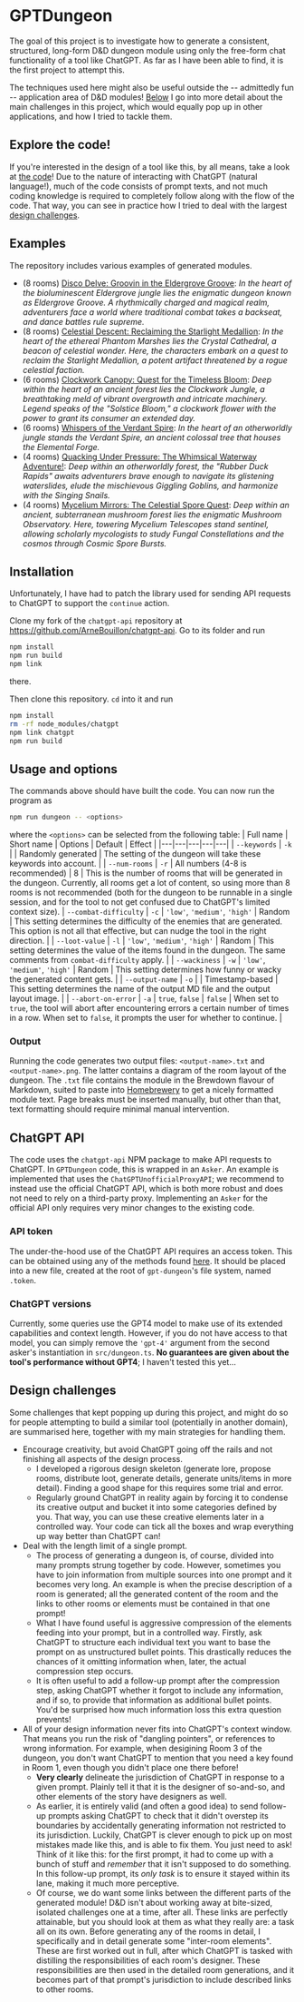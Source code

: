 # GPTDungeon
The goal of this project is to investigate how to generate a consistent, structured, long-form D&D dungeon module using only the free-form chat functionality of a tool like ChatGPT. As far as I have been able to find, it is the first project to attempt this.

The techniques used here might also be useful outside the -- admittedly fun -- application area of D&D modules! [Below](#design-challenges) I go into more detail about the main challenges in this project, which would equally pop up in other applications, and how I tried to tackle them.

## Explore the code!
If you're interested in the design of a tool like this, by all means, take a look at [the code](/src/dungeon.ts)! Due to the nature of interacting with ChatGPT (natural language!), much of the code consists of prompt texts, and not much coding knowledge is required to completely follow along with the flow of the code. That way, you can see in practice how I tried to deal with the largest [design challenges](#design-challenges).

## Examples
The repository includes various examples of generated modules.
- (8 rooms) [Disco Delve: Groovin in the Eldergrove Groove](/examples/disco/disco.pdf): *In the heart of the bioluminescent Eldergrove jungle lies the enigmatic dungeon known as Eldergrove Groove. A rhythmically charged and magical realm, adventurers face a world where traditional combat takes a backseat, and dance battles rule supreme.*
- (8 rooms) [Celestial Descent: Reclaiming the Starlight Medallion](/examples/celestial/celestial.pdf): *In the heart of the ethereal Phantom Marshes lies the Crystal Cathedral, a beacon of celestial wonder. Here, the characters embark on a quest to reclaim the Starlight Medallion, a potent artifact threatened by a rogue celestial faction.*
- (6 rooms) [Clockwork Canopy: Quest for the Timeless Bloom](/examples/clockwork/clockwork.pdf): *Deep within the heart of an ancient forest lies the Clockwork Jungle, a breathtaking meld of vibrant overgrowth and intricate machinery. Legend speaks of the "Solstice Bloom," a clockwork flower with the power to grant its consumer an extended day.*
- (6 rooms) [Whispers of the Verdant Spire](/examples/spire/spire.pdf): *In the heart of an otherworldly jungle stands the Verdant Spire, an ancient colossal tree that houses the Elemental Forge.*
- (4 rooms) [Quacking Under Pressure: The Whimsical Waterway Adventure!](/examples/quack/quack.pdf): *Deep within an otherworldly forest, the "Rubber Duck Rapids" awaits adventurers brave enough to navigate its glistening waterslides, elude the mischievous Giggling Goblins, and harmonize with the Singing Snails.*
- (4 rooms) [Mycelium Mirrors: The Celestial Spore Quest](/examples/mycelium/mycelium.pdf): *Deep within an ancient, subterranean mushroom forest lies the enigmatic Mushroom Observatory. Here, towering Mycelium Telescopes stand sentinel, allowing scholarly mycologists to study Fungal Constellations and the cosmos through Cosmic Spore Bursts.*

## Installation
Unfortunately, I have had to patch the library used for sending API requests to ChatGPT to support the `continue` action.

Clone my fork of the `chatgpt-api` repository at https://github.com/ArneBouillon/chatgpt-api. Go to its folder and run
```sh
npm install
npm run build
npm link
```
there.

Then clone this repository. `cd` into it and run
```sh
npm install
rm -rf node_modules/chatgpt
npm link chatgpt
npm run build
```

## Usage and options
The commands above should have built the code. You can now run the program as
```sh
npm run dungeon -- <options>
```
where the `<options>` can be selected from the following table:
| Full name | Short name | Options | Default | Effect |
|---|---|---|---|---|
| `--keywords` | `-k` |  | Randomly generated | The setting of the dungeon will take these keywords into account. |
| `--num-rooms` | `-r` | All numbers (4-8 is recommended) | 8 | This is the number of rooms that will be generated in the dungeon. Currently, all rooms get a lot of content, so using more than 8 rooms is not recommended (both for the dungeon to be runnable in a single session, and for the tool to not get confused due to ChatGPT's limited context size).
| `--combat-difficulty` | `-c` | `'low'`, `'medium'`, `'high'` | Random | This setting determines the difficulty of the enemies that are generated. This option is not all that effective, but can nudge the tool in the right direction. |
| `--loot-value` | `-l` | `'low'`, `'medium'`, `'high'` | Random | This setting determines the value of the items found in the dungeon. The same comments from `combat-difficulty` apply. |
| `--wackiness` | `-w` | `'low'`, `'medium'`, `'high'` | Random | This setting determines how funny or wacky the generated content gets. |
| `--output-name` | `-o` | | Timestamp-based | This setting determines the name of the output MD file and the output layout image. |
| `--abort-on-error` | `-a` | `true`, `false` | `false` | When set to `true`, the tool will abort after encountering errors a certain number of times in a row. When set to `false`, it prompts the user for whether to continue. |

### Output
Running the code generates two output files: `<output-name>.txt` and `<output-name>.png`. The latter contains a diagram of the room layout of the dungeon. The `.txt` file contains the module in the Brewdown flavour of Markdown, suited to paste into [Homebrewery](https://homebrewery.naturalcrit.com/) to get a nicely formatted module text. Page breaks must be inserted manually, but other than that, text formatting should require minimal manual intervention.

## ChatGPT API
The code uses the `chatgpt-api` NPM package to make API requests to ChatGPT. In `GPTDungeon` code, this is wrapped in an `Asker`. An example is implemented that uses the `ChatGPTUnofficialProxyAPI`; we recommend to instead use the official ChatGPT API, which is both more robust and does not need to rely on a third-party proxy. Implementing an `Asker` for the official API only requires very minor changes to the existing code.

### API token
The under-the-hood use of the ChatGPT API requires an access token. This can be obtained using any of the methods found [here](https://github.com/transitive-bullshit/chatgpt-api#access-token). It should be placed into a new file, created at the root of `gpt-dungeon`'s file system, named `.token`.

### ChatGPT versions
Currently, some queries use the GPT4 model to make use of its extended capabilities and context length. However, if you do not have access to that model, you can simply remove the `'gpt-4'` argument from the second asker's instantiation in `src/dungeon.ts`. **No guarantees are given about the tool's performance without GPT4**; I haven't tested this yet...

## Design challenges
Some challenges that kept popping up during this project, and might do so for people attempting to build a similar tool (potentially in another domain), are summarised here, together with my main strategies for handling them.
- Encourage creativity, but avoid ChatGPT going off the rails and not finishing all aspects of the design process.
	- I developed a rigorous design skeleton (generate lore, propose rooms, distribute loot, generate details, generate units/items in more detail). Finding a good shape for this requires some trial and error.
	- Regularly ground ChatGPT in reality again by forcing it to condense its creative output and bucket it into some categories defined by you. That way, you can use these creative elements later in a controlled way. Your code can tick all the boxes and wrap everything up way better than ChatGPT can!
- Deal with the length limit of a single prompt.
	- The process of generating a dungeon is, of course, divided into many prompts strung together by code. However, sometimes you have to join information from multiple sources into one prompt and it becomes very long. An example is when the precise description of a room is generated; all the generated content of the room and the links to other rooms or elements must be contained in that one prompt!
	- What I have found useful is aggressive compression of the elements feeding into your prompt, but in a controlled way. Firstly, ask ChatGPT to structure each individual text you want to base the prompt on as unstructured bullet points. This drastically reduces the chances of it omitting information when, later, the actual compression step occurs.
	- It is often useful to add a follow-up prompt after the compression step, asking ChatGPT whether it forgot to include any information, and if so, to provide that information as additional bullet points. You'd be surprised how much information loss this extra question prevents!
- All of your design information never fits into ChatGPT's context window. That means you run the risk of "dangling pointers", or references to wrong information. For example, when desigining Room 3 of the dungeon, you don't want ChatGPT to mention that you need a key found in Room 1, even though you didn't place one there before!
	- **Very clearly** delineate the jurisdiction of ChatGPT in response to a given prompt. Plainly tell it that it is the designer of so-and-so, and other elements of the story have designers as well.
	- As earlier, it is entirely valid (and often a good idea) to send follow-up prompts asking ChatGPT to check that it didn't overstep its boundaries by accidentally generating information not restricted to its jurisdiction. Luckily, ChatGPT is clever enough to pick up on most mistakes made like this, and is able to fix them. You just need to ask! Think of it like this: for the first prompt, it had to come up with a bunch of stuff and *remember* that it isn't supposed to do something. In this follow-up prompt, its *only task* is to ensure it stayed within its lane, making it much more perceptive.
	- Of course, we do want some links between the different parts of the generated module! D&D isn't about working away at bite-sized, isolated challenges one at a time, after all. These links are perfectly attainable, but you should look at them as what they really are: a task all on its own. Before generating any of the rooms in detail, I specifically and in detail generate some "inter-room elements". These are first worked out in full, after which ChatGPT is tasked with distilling the responsibilities of each room's designer. These responsibilities are then used in the detailed room generations, and it becomes part of that prompt's jurisdiction to include described links to other rooms.

